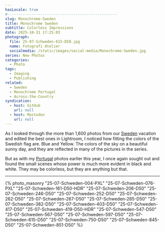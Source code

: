 ```yaml
---
hasLocale: true
#--------------------------------------------------
slug: Monochrome-Sweden
title: Monochrome Sweden
subtitle: Colorless Impressions
date: 2025-10-31 17:25:03
photograph:
  file: 25-07-Schweden-615-D50.jpg
  name: Fotografi Atelier
  socialmedia: /static/images/social-media/Monochrome-Sweden.jpg
series: New Photos
categories:
  - Photo
tags:
  - Imaging
  - Publishing
related:
  - Sweden
  - Monochrome Portugal
  - Across-the-Country
syndication:
  - host: GitHub
    url: null
  - host: Mastodon
    url: null
---
```


As I looked through the more than 1,600 photos from our [Sweden](/post/Sweden) vacation and edited the best ones in Lightroom, I noticed how fitting the colors of the Swedish flag are. Blue and Yellow. The colors of the sky on a beautiful sunny day, and they are reflected in many of the pictures in the series.

But as with my [Portugal](/post/Monochrome-Portugal) photos earlier this year, I once again sought out and found the small scenes whose power is much more evident in black and white. They may be colorless, but they are anything but that.

<!-- more -->

---

{% photo_masonry
"25-07-Schweden-004-PXL"
"25-07-Schweden-076-PXL"
"25-07-Schweden-161-D50-HDR"
"25-07-Schweden-206-D50"
"25-07-Schweden-246-D50"
"25-07-Schweden-252-D50"
"25-07-Schweden-262-D50"
"25-07-Schweden-267-D50"
"25-07-Schweden-285-D50"
"25-07-Schweden-382-D50"
"25-07-Schweden-403-D50"
"25-07-Schweden-417-D50"
"25-07-Schweden-419-D50-HDR"
"25-07-Schweden-547-D50"
"25-07-Schweden-567-D50"
"25-07-Schweden-597-D50"
"25-07-Schweden-615-D50"
"25-07-Schweden-750-D50"
"25-07-Schweden-845-D50"
"25-07-Schweden-851-D50"
%}
